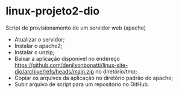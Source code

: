 # linux-projeto2-dio

Script de provisionamento de um servidor web (apache)

- Atualizar o servidor;
- Instalar o apache2;
- Instalar o unzip;
- Baixar a aplicação disponível no endereço https://github.com/denilsonbonatti/linux-site-dio/archive/refs/heads/main.zip no diretório/tmp;
- Copiar os arquivos da aplicação no diretório padrão do apache;
- Subir arquivo de script para um repositório no GitHub.

